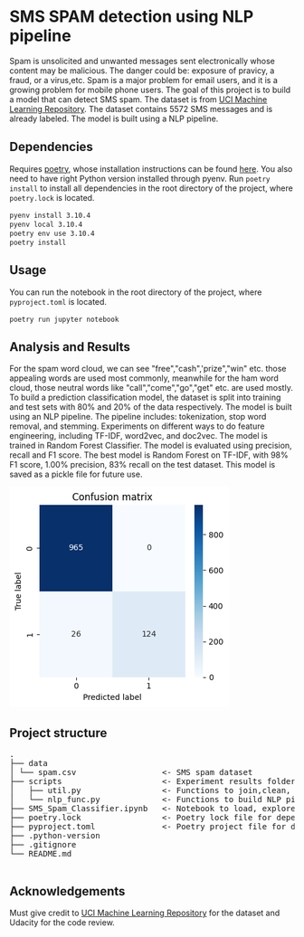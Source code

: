 # SMS SPAM detection using NLP pipeline
Spam is unsolicited and unwanted messages sent electronically whose content may be malicious. The danger could be: exposure of pravicy, a fraud, or a virus,etc. Spam is a major problem for email users, and it is a growing problem for mobile phone users. The goal of this project is to build a model that can detect SMS spam. The dataset is from [UCI Machine Learning Repository](https://archive.ics.uci.edu/ml/datasets/sms+spam+collection). The dataset contains 5572 SMS messages and is already labeled. The model is built using a NLP pipeline. 

## Dependencies
Requires [poetry](https://python-poetry.org/), whose installation instructions can be found [here](https://python-poetry.org/docs/#installing-with-the-official-installer). You also need to have right Python version installed through pyenv. Run `poetry install` to install all dependencies in the root directory of the project, where `poetry.lock` is located.

```
pyenv install 3.10.4
pyenv local 3.10.4
poetry env use 3.10.4
poetry install

```

## Usage
You can run the notebook in the root directory of the project, where `pyproject.toml` is located. 

```
poetry run jupyter notebook
```

## Analysis and Results
For the spam word cloud, we can see "free","cash",'prize","win" etc. those appealing words are used most commonly, meanwhile for the ham word cloud, those neutral words like "call","come","go","get" etc. are used mostly. To build a prediction classification model, the dataset is split into training and test sets with 80% and 20% of the data respectively. The model is built using an NLP pipeline. The pipeline includes: tokenization, stop word removal, and stemming. Experiments on different ways to do feature engineering, including TF-IDF, word2vec, and doc2vec. The model is trained in Random Forest Classifier. The model is evaluated using precision, recall and F1 score. The best model is Random Forest on TF-IDF, with 98% F1 score, 1.00% precision, 83% recall on the test dataset. This model is saved as a pickle file for future use.

![img](img/confusion_matrix.png)


## Project structure 
<pre>
.
├── data
│ └── spam.csv                  <- SMS spam dataset
├── scripts                     <- Experiment results folder
│   ├── util.py                 <- Functions to join,clean, tokenize text, word frequency
│   └── nlp_func.py             <- Functions to build NLP pipeline, train, test, and evaluate model
├── SMS_Spam_Classifier.ipynb   <- Notebook to load, explore, and preprocess data, create models
├── poetry.lock                 <- Poetry lock file for dependencies
├── pyproject.toml              <- Poetry project file for dependencies
├── .python-version          
├── .gitignore
└── README.md
 
</pre>

## Acknowledgements
Must give credit to [UCI Machine Learning Repository](https://archive.ics.uci.edu/ml/datasets/sms+spam+collection) for the dataset and Udacity for the code review.

